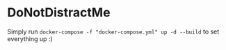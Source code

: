 # DoNotDistractMe

Simply run `docker-compose -f "docker-compose.yml" up -d --build` to set everything up :) 
